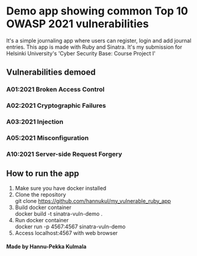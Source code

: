 # Demo app showing common Top 10 OWASP 2021 vulnerabilities
It's a simple journaling app where users can register, login and add journal entries. 
This app is made with Ruby and Sinatra.
It's my submission for Helsinki University's 'Cyber Security Base: Course Project I'

## Vulnerabilities demoed
### A01:2021 Broken Access Control
### A02:2021 Cryptographic Failures
### A03:2021 Injection
### A05:2021 Misconfiguration
### A10:2021 Server-side Request Forgery

## How to run the app
1. Make sure you have docker installed
2. Clone the repository<br>
git clone https://github.com/hannukul/my_vulnerable_ruby_app
3.  Build docker container<br>
docker build -t sinatra-vuln-demo .
4.  Run docker container<br>
docker run -p 4567:4567 sinatra-vuln-demo
5. Access localhost:4567 with web browser<br>

#### Made by Hannu-Pekka Kulmala

